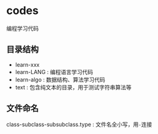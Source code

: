 codes
=====

编程学习代码

目录结构
-------

- learn-xxx
 - learn-LANG : 编程语言学习代码
 - learn-algo : 数据结构、算法学习代码
- text : 包含纯文本的目录，用于测试字符串算法等

文件命名
-------

class-subclass-subsubclass.type : 文件名全小写，用`-`连接

